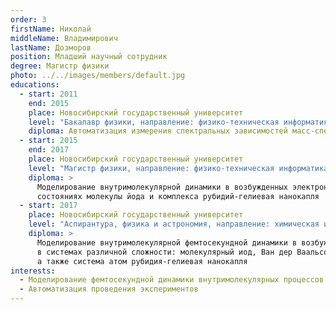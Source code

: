 ```yaml
---
order: 3
firstName: Николай
middleName: Владимирович
lastName: Дозморов
position: Младший научный сотрудник
degree: Магистр физики
photo: ../../images/members/default.jpg
educations:
  - start: 2011
    end: 2015
    place: Новосибирский государственный университет
    level: "Бакалавр физики, направление: физико-техническая информатика"
    diploma: Автоматизация измерения спектральных зависимостей масс-спектра и карт скоростей фотофрагментов
  - start: 2015
    end: 2017
    place: Новосибирский государственный университет
    level: "Магистр физики, направление: физико-техническая информатика"
    diploma: >
      Моделирование внутримолекулярной динамики в возбужденных электронных
      cостояниях молекулы йода и комплекса рубидий-гелиевая нанокапля
  - start: 2017
    place: Новосибирский государственный университет
    level: "Аспирантура, физика и астрономия, направление: химическая и биологическая физика"
    diploma: >
      Моделирование внутримолекулярной фемтосекундной динамики в возбужденных электронных состояниях 
      в системах различной сложности: молекулярный иод, Ван дер Ваальсов комплекс иода с аргоном, 
      а также система атом рубидия-гелиевая нанокапля
interests:
  - Моделирование фемтосекундной динамики внутримолекулярных процессов
  - Автоматизация проведения экспериментов
---
```


